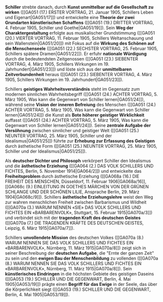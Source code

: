 
**Schiller** strebte danach, durch **Kunst unmittelbar auf die Gesellschaft zu wirken** ([[GA051 (17.) ERSTER VORTRAG, 21. Januar 1905, Schillers Leben und Eigenart|GA051/17]]) und entwickelte eine **Theorie der zwei Grundarten künstlerischen Schaffens** ([[GA051 (19.) DRITTER VORTRAG, 4. Februar 1905, Schiller und Goethe|GA051/19]]). Sein **Weg der Charaktergestaltung** erfolgte aus musikalischer Grundstimmung ([[GA051 (20.) VIERTER VORTRAG, 11. Februar 1905, Schillers Weltanschauung und sein Wallenstein|GA051/20]]) mit Fokus auf die **Wirkung des Schönen auf die Menschenseele** ([[GA051 (22.) SECHSTER VORTRAG, 25. Februar 1905, Schillers spätere Dramen|GA051/22]]). Er erfuhr **nationale Würdigung** durch die bedeutendsten Zeitgenossen ([[GA051 (23.) SIEBENTER VORTRAG, 4. März 1905, Schillers Wirkungen im 19. Jahrhundert|GA051/23]]) und löste sich aus der **unmittelbaren Zeitverbundenheit** heraus ([[GA051 (23.) SIEBENTER VORTRAG, 4. März 1905, Schillers Wirkungen im 19. Jahrhundert|GA051/23]]).

Schillers **geistiges Wahrheitsverständnis** steht im Gegensatz zum modernen sinnlichen Wahrheitsbegriff ([[GA051 (24.) ACHTER VORTRAG, 5. März 1905, Was kann die Gegenwart von Schiller lernen|GA051/24]]), während seine **Vision der inneren Befreiung** des Menschen ([[GA051 (24.) ACHTER VORTRAG, 5. März 1905, Was kann die Gegenwart von Schiller lernen|GA051/24]]) die Kunst als **Bote höherer geistiger Wirklichkeit** auffasst ([[GA051 (24.) ACHTER VORTRAG, 5. März 1905, Was kann die Gegenwart von Schiller lernen|GA051/24]]). Seine **zentrale Aufgabe der Versöhnung** zwischen sinnlicher und geistiger Welt ([[GA051 (25.) NEUNTER VORTRAG, 25. März 1905, Schiller und der Idealismus|GA051/25]]) führte zur **Erhebung zur Erfassung des Geistigen** durch ästhetische Form ([[GA051 (25.) NEUNTER VORTRAG, 25. März 1905, Schiller und der Idealismus|GA051/25]]).

Als **deutscher Dichter und Philosoph** verkörpert Schiller den Idealismus und die **ästhetische Erziehung** ([[GA064 (2.) DAS VOLK SCHILLERS UND FICHTES, Berlin, 5. November 1914|GA064/2]]) und entwickelte das **Freiheitsproblem** durch ästhetische Erziehung ([[GA068a (16.) DIE FREIHEIT DES MENSCHEN, Düsseldorf, 11. Februar 1906|GA068a/16]], [[GA068c (9.) EINLEITUNG IN GOETHES MÄRCHEN VON DER GRÜNEN SCHLANGE UND DER SCHÖNEN LILIE, Ansprache Berlin, 29. März 1904|GA068c/9]]). Schillers **ästhetische Erziehungslehre** weist den Weg zur wahren menschlichen Freiheit zwischen Barbarismus und Wildheit ([[GA070a (3.) WARUM NENNEN «SIE» DAS VOLK SCHILLERS UND FICHTES EIN «BARBARENVOLK», Stuttgart, 15. Februar 1915|GA070a/3]]) und verbindet sich mit der **tragenden Kraft des deutschen Geistes** ([[GA070a (7.) DIE TRAGENDEN KRÄFTE DES DEUTSCHEN GEISTES, Leipzig, 6. März 1915|GA070a/7]]).

Schillers **unvollendete Mission** des deutschen Volkes ([[GA070a (8.) WARUM NENNEN SIE DAS VOLK SCHILLERS UND FICHTES EIN «BARBARENVOLK», Nürnberg, 11. März 1915|GA070a/8]]) zeigt sich in seiner Beschreibung der **deutschen Aufgabe**, die "Ernte der ganzen Zeit" zu sein und den **ewigen Bau der Menschenbildung** zu vollenden ([[GA070a (8.) WARUM NENNEN SIE DAS VOLK SCHILLERS UND FICHTES EIN «BARBARENVOLK», Nürnberg, 11. März 1915|GA070a/8]]). Sein **künstlerisches Eindringen** in die höchsten Gebiete des geistigen Daseins ([[GA053 (19.) SCHILLER UND DIE GEGENWART, Berlin, 4. Mai 1905|GA053/19]]) prägte einen **Begriff für das Ewige** in der Seele, das über die Körperlichkeit siegt ([[GA053 (19.) SCHILLER UND DIE GEGENWART, Berlin, 4. Mai 1905|GA053/19]]).
